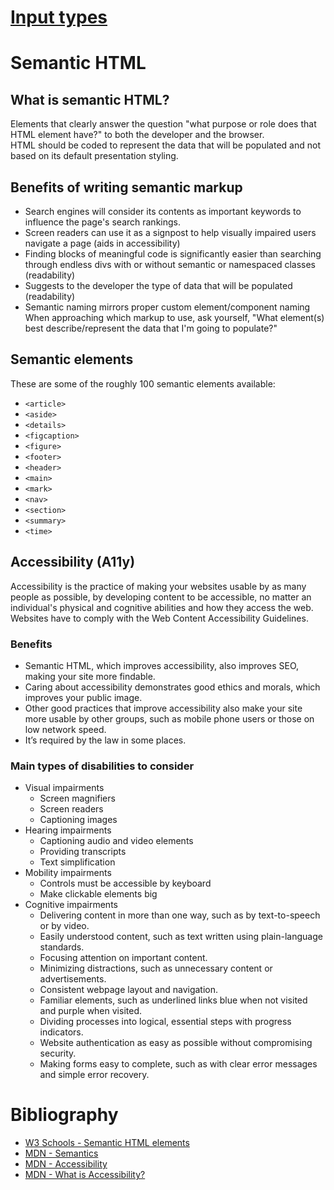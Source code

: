 # [Input types](https://github.com/anastl/introductoryProgramAiront/blob/master/introToHTML.md#input-types)

# Semantic HTML
## What is semantic HTML?
Elements that clearly answer the question "what purpose or role does that HTML element have?" to both the developer and the browser.  
HTML should be coded to represent the data that will be populated and not based on its default presentation styling.  

## Benefits of writing semantic markup  
* Search engines will consider its contents as important keywords to influence the page's search rankings.  
* Screen readers can use it as a signpost to help visually impaired users navigate a page (aids in accessibility)
* Finding blocks of meaningful code is significantly easier than searching through endless divs with or without semantic or namespaced classes (readability)
* Suggests to the developer the type of data that will be populated (readability)
* Semantic naming mirrors proper custom element/component naming  
When approaching which markup to use, ask yourself, "What element(s) best describe/represent the data that I'm going to populate?"  

## Semantic elements
These are some of the roughly 100 semantic elements available:
* `<article>`
* `<aside>`
* `<details>`
* `<figcaption>`
* `<figure>`
* `<footer>`
* `<header>`
* `<main>`
* `<mark>`
* `<nav>`
* `<section>`
* `<summary>`
* `<time>  `

## Accessibility (A11y)  
Accessibility is the practice of making your websites usable by as many people as possible, by developing content to be accessible, no matter an individual's physical and cognitive abilities and how they access the web.  
Websites have to comply with the Web Content Accessibility Guidelines.  

### Benefits
* Semantic HTML, which improves accessibility, also improves SEO, making your site more findable.
* Caring about accessibility demonstrates good ethics and morals, which improves your public image.
* Other good practices that improve accessibility also make your site more usable by other groups, such as mobile phone users or those on low network speed. 
* It’s required by the law in some places.

### Main types of disabilities to consider
* Visual impairments
    * Screen magnifiers
    * Screen readers
    * Captioning images
* Hearing impairments
    * Captioning audio and video elements
    * Providing transcripts
    * Text simplification
* Mobility impairments
    * Controls must be accessible by keyboard
    * Make clickable elements big
* Cognitive impairments
    * Delivering content in more than one way, such as by text-to-speech or by video.
    * Easily understood content, such as text written using plain-language standards.
    * Focusing attention on important content.
    * Minimizing distractions, such as unnecessary content or advertisements.
    * Consistent webpage layout and navigation.
    * Familiar elements, such as underlined links blue when not visited and purple when visited.
    * Dividing processes into logical, essential steps with progress indicators.
    * Website authentication as easy as possible without compromising security.
    * Making forms easy to complete, such as with clear error messages and simple error recovery.

# Bibliography
* [W3 Schools - Semantic HTML elements](https://www.w3schools.com/html/html5_semantic_elements.asp)
* [MDN - Semantics](https://developer.mozilla.org/en-US/docs/Glossary/Semantics)
* [MDN - Accessibility](https://developer.mozilla.org/en-US/docs/Web/Accessibility)
* [MDN - What is Accessibility?](https://developer.mozilla.org/en-US/docs/Learn/Accessibility/What_is_accessibility)